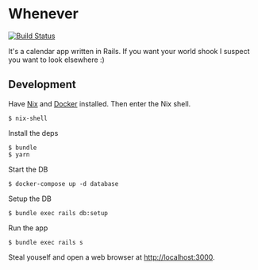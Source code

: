 # Whenever

[![Build Status](https://travis-ci.org/bradparker/whenever.svg?branch=master)](https://travis-ci.org/bradparker/whenever)

It's a calendar app written in Rails. If you want your world shook I suspect you want to look elsewhere :)

## Development

Have [Nix](https://nixos.org/nix) and [Docker](https://docs.docker.com/install/) installed. Then enter the Nix shell.

```
$ nix-shell
```

Install the deps

```
$ bundle
$ yarn
```

Start the DB

```
$ docker-compose up -d database
```

Setup the DB

```
$ bundle exec rails db:setup
```

Run the app

```
$ bundle exec rails s
```

Steal youself and open a web browser at [http://localhost:3000](http://localhost:3000).
